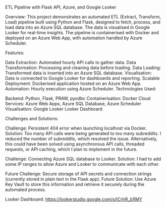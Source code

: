 ETL Pipeline with Flask API, Azure, and Google Looker

Overview:
This project demonstrates an automated ETL (Extract, Transform, Load) pipeline built using Python and Flask, designed to fetch, process, and load data into an Azure SQL database. The data is visualised in Google Looker for real-time insights. The pipeline is containerised with Docker and deployed on an Azure Web App, with automation handled by Azure Scheduler.

Features:

Data Extraction: Automated hourly API calls to gather data.
Data Transformation: Processing and cleaning data before loading.
Data Loading: Transformed data is inserted into an Azure SQL database.
Visualisation: Data is connected to Google Looker for dashboards and reporting.
Scalable Deployment: Dockerised application hosted on an Azure Web App.
Automation: Hourly execution using Azure Scheduler.
Technologies Used:

Backend: Python, Flask, PRAW, pyodbc
Containerisation: Docker
Cloud Services: Azure Web Apps, Azure SQL Database, Azure Scheduler
Visualisation: Google Looker
Looker Dashboard

Challenges and Solutions:

Challenge: Persistent 404 error when launching localhost via Docker.
Solution: Too many API calls were being generated to too many subreddits. I reduced the number of subreddits, which resolved the issue. Alternatively, this could have been solved using asynchronous API calls, threaded requests, or API caching, which I plan to implement in the future.

Challenge: Connecting Azure SQL database to Looker.
Solution: I had to add some IP ranges to allow Azure and Looker to communicate with each other.

Future Challenge: Secure storage of API secrets and connection strings (currently stored in plain text in the Flask app).
Future Solution: Use Azure Key Vault to store this information and retrieve it securely during the automated process.

Looker Dashboard: https://lookerstudio.google.com/s/tCrhR_b1lMY
